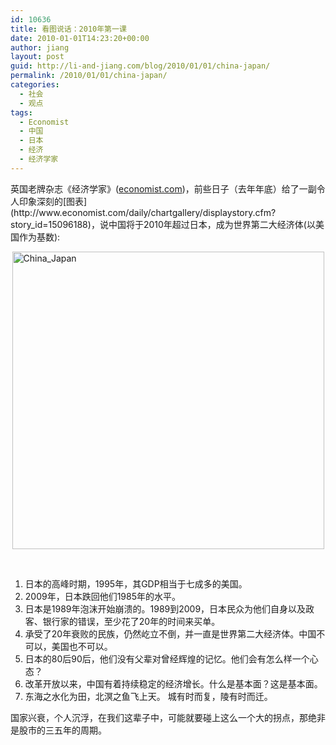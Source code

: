 ```yaml
---
id: 10636
title: 看图说话：2010年第一课
date: 2010-01-01T14:23:20+00:00
author: jiang
layout: post
guid: http://li-and-jiang.com/blog/2010/01/01/china-japan/
permalink: /2010/01/01/china-japan/
categories:
  - 社会
  - 观点
tags:
  - Economist
  - 中国
  - 日本
  - 经济
  - 经济学家
---
```

英国老牌杂志《经济学家》([economist.com](http://economist.com "http://www.economist.com"))，前些日子（去年年底）给了一副令人印象深刻的[图表](http://www.economist.com/daily/chartgallery/displaystory.cfm?story_id=15096188)，说中国将于2010年超过日本，成为世界第二大经济体(以美国作为基数):

[<img style="border-right-width: 0px; display: block; float: none; border-top-width: 0px; border-bottom-width: 0px; margin-left: auto; border-left-width: 0px; margin-right: auto" title="China_Japan" border="0" alt="China_Japan" src="http://jiangtanghu.com/cn/wp-content/uploads/2010/01/china-japan-thumb.jpg" width="499" height="476" />](http://jiangtanghu.com/cn/wp-content/uploads/2010/01/china-japan.jpg) 

&#160;

  1. 日本的高峰时期，1995年，其GDP相当于七成多的美国。 
  2. 2009年，日本跌回他们1985年的水平。 
  3. 日本是1989年泡沫开始崩溃的。1989到2009，日本民众为他们自身以及政客、银行家的错误，至少花了20年的时间来买单。 
  4. 承受了20年衰败的民族，仍然屹立不倒，并一直是世界第二大经济体。中国不可以，美国也不可以。 
  5. 日本的80后90后，他们没有父辈对曾经辉煌的记忆。他们会有怎么样一个心态？ 
  6. 改革开放以来，中国有着持续稳定的经济增长。什么是基本面？这是基本面。 
  7. 东海之水化为田，北溟之鱼飞上天。 城有时而复，陵有时而迁。 

国家兴衰，个人沉浮，在我们这辈子中，可能就要碰上这么一个大的拐点，那绝非是股市的三五年的周期。